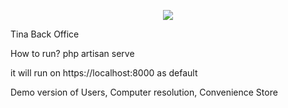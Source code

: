 <p align="center"><img src="https://laravel.com/assets/img/components/logo-laravel.svg"></p>

Tina Back Office

How to run?
php artisan serve

it will run on https://localhost:8000 as default

Demo version of Users, Computer resolution, Convenience Store

